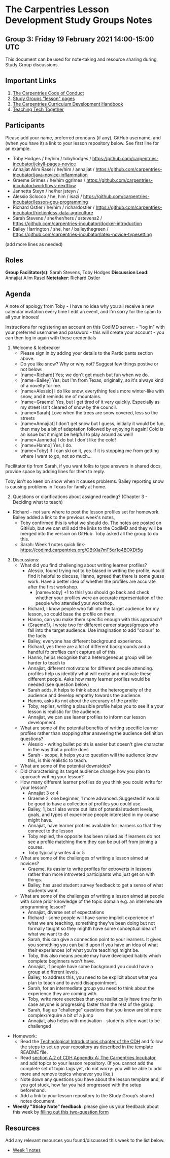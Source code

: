 # The Carpentries Lesson Development Study Groups Notes

## Group 3: Friday 19 February 2021 14:00-15:00 UTC

This document can be used for note-taking and resource sharing during Study Group discussions.

## Important Links

1. [The Carpentries Code of Conduct](https://docs.carpentries.org/topic_folders/policies/code-of-conduct.html)
1. [Study Groups "lesson" pages](https://carpentries-incubator.github.io/study-groups/index.html)
1. [The Carpentries Curriculum Development Handbook](https://cdh.carpentries.org)
1. [Teaching Tech Together](https://teachtogether.tech/)

## Participants

Please add your name, preferred pronouns (if any), GitHub username, and (when you have it) a link to your lesson repository below. See first line for an example.

- Toby Hodges / he/him / tobyhodges / https://github.com/carpentries-incubator/jekyll-pages-novice
- Annajiat Alim Rasel / he/him / annajiat / https://github.com/carpentries-incubator/java-novice-inflammation
- Graeme Grimes / he/him ggrimes / https://github.com/carpentries-incubator/workflows-nextflow
- Jannetta Steyn / he/her jsteyn / 
- Alessio Sclocco / he, him / isazi / https://github.com/carpentries-incubator/lesson-gpu-programming
- Richard Ostler / he/him / richardostler / https://github.com/carpentries-incubator/frictionless-data-agriculture
- Sarah Stevens / she/her/hers / sstevens2 / https://github.com/carpentries-incubator/docker-introduction
- Bailey Harrington / she, her / baileythegreen / https://github.com/carpentries-incubator/latex-novice-typesetting

(add more lines as needed)

## Roles

**Group Facilitator(s)**: Sarah Stevens, Toby Hodges
**Discussion Lead**: Annajiat Alim Rasel
**Notetaker**: Richard Ostler

## Agenda

A note of apology from Toby - I have no idea why you all receive a new calendar invitation every time I edit an event, and I'm sorry for the spam to all your inboxes!

Instructions for registering an account on this CodiMD server:
    - "log in" with your preferred username and password - this will create your account
    - you can then log in again with these credentials

1. Welcome & Icebreaker 
    - Please sign in by adding your details to the Participants section above.
    - Do you like snow? Why or why not? Suggest few things postive or not below:
    - [name=Richard] Yes; we don't get much but fun when we do.
    - [name=Bailey] Yes; but I'm from Texas, originally, so it's always kind of a novelty for me.
    - [name=Alessio] I do like snow, everything feels more winter-like with snow, and it reminds me of mountains.
    - [name=Graeme] Yes, but I get tired of it very quickly. Especially as my street isn't cleared of snow by the council.
    - [name=Sarah] Love when the trees are snow covered, less so the streets
    - [name=Annajiat] I don't get snow but I guess, initially it would be fun, then may be a bit of adaptation followed by enjoying it again! Cold is an issue but it might be helpful to play around as well!
    - [name=Jannetta] I do but I don't like the cold!
    - [name=Hanno] Yes, I do. 
    - [name=Toby] if I can ski on it, yes. if it is stopping me from getting where I want to go, not so much...


    

Facilitator tip from Sarah, if you want folks to type answers in shared docs, provide space by adding lines for them to reply.

Toby isn't so keen on snow when it causes problems. Bailey reporting snow is causing problems in Texas for family at home.

2.  Questions or clarifications about assigned reading? (Chapter 3 - Deciding what to teach)
 -    Richard - not sure where to post the lesson profiles set for homework. Bailey added a link to the previous week's notes, 
         -    Toby confirmed this is what we should do. The notes are posted on GitHub, but we can still add the links to the CodiMD and they will be merged into the version on GitHub. Toby asked all the group to do this. 
         -   Sarah: Week 1 notes quick link- https://codimd.carpentries.org/OBtXla7mT5qr1o4BOXDt5g
   
    

3.  Discussions:
    - What did you find challenging about writing learner profiles?
        - Alessio, found trying not to be biased in writing the profile, would find it helpful to discuss, Hanno, agreed that there is some guess work. Have a better idea of whether the profiles are accurate after the first workshop. 
            - [name=toby] +1 to this! you should go back and check whether your profiles were an accurate representation of the people who attended your workshop.
        - Richard, I know people who fall into the target audience for my lesson, so could base the profile on them.
        - Hanno, can you make them specific enough with this approach?
        -  (Graeme?), I wrote two for different career stages/groups who fall into the target audience. Use imagination to add "colour" to the facts.
        - Bailey, everyone has different background experience.
        - Richard, yes there are a lot of different backgrounds and a handful fo profiles can't capture all of this.
        - Hanno, helps recognise that a heterogeneous group will be harder to teach to
        - Annajiat, different motivatons for different people attending. profiles help us identify what will excite and motivate these different people. Asks how many learner profiles would be needed (see question below)
        - Sarah adds, it helps to think about the heterogeneity of the audience and develop empathy towards the audience.
        - Hanno, asks its not about the accuracy of the profile
        - Toby, replies, writing a plausible profile helps you to see if a your lesson is realistic for the audience.
        - Annajiat, we can use leaner profiles to inform our lesson development. 
    - What are some of the potential benefits of writing specific learner profiles rather than stopping after answering the audience definition questions?
        - Alessio - writing bullet points is easier but doesn't give character in the way that a profile does
        - Sarah - scope, it helps you to question will the audience know this, is this realistic to teach.
    - What are some of the potential downsides?
    - Did characterising its target audience change how you plan to approach writing your lesson?
    - How many different learner profiles do you think you could write for your lesson?
        - Annajiat 3 or 4
        - Graeme 2, one beginner, 1 more advanced. Suggested it would be good to have a collection of profiles you could use.
        - Bailey, 1, but I also wrote out lists of potential student levels, goals, and types of experience people interested in my course might have.
        - Annajiat, have learner profiles available for learners so that they connect to the lesson
        - Toby replied, the opposite has been raised as if learners do not see a profile matching them they can be put off from joining a coures.
        - Toby typically writes 4 or 5
    - What are some of the challenges of writing a lesson aimed at novices?
        - Graeme, its easier to write profiles for extroverts in lessons rather than more introveted participants who just get on with things.
        - Bailey, has used student survey feedback to get a sense of what students want.
    - What are some of the challenges of writing a lesson aimed at people with some prior knowledge of the topic domain e.g. an intermediate programming lesson?
        - Annajiat, diverse set of expectations
        - Richard - some people will have some implicit experience of what we are teaching, something they've been doing but not formally taught so they mighth have some conceptual idea of what we want to do
        - Sarah, this can give a connection point to your learners. It gives you something you can build upon if you have an idea of what their experiences (of what you're teaching) might be.
        - Toby, this also means people may have developed habits which complete beginners won't have. 
        - Annajiat, if people have some background you could have a group at different levels.
        - Bailey, to address this, you need to be explicit about what you plan to teach and to avoid disappointment.
        - Sarah, for an intermediate group you need to think about the experience they are coming with.
        - Toby, write more exercises than you realistically have time for in case anyone is progressing faster than the rest of the group. 
        - Sarah, flag up "challenge" questions that you know are bit more complex/require a bit of a jump
        - Annajiat, also helps with motivation - students often want to be challenged 
    
- Homework:
  - Read the [Technological Introductions chapter of the CDH](https://cdh.carpentries.org/technological-introductions.html) and follow the steps to set up your repository as described in the template README file.
  - Read [section A.2 of CDH Appendix A: The Carpentries Incubator](https://cdh.carpentries.org/the-carpentries-incubator.html), and add topics to your lesson repository. (If you cannot add the complete set of topic tags yet, do not worry: you will be able to add more and remove topics whenever you like.)
  - Note down any questions you have about the lesson template and, if you got stuck, how far you had progressed with the setup beforehand.
  - Add a link to your lesson repository to the Study Group’s shared notes document.
- **Weekly "Sticky Note" feedback**: please give us your feedback about this week by [filling out this two-question form][sticky-notes-link]



## Resources
Add any relevant resources you found/discussed this week to the list below.

- [Week 1 notes][week-1-notes-link]


[week-1-notes-link]: https://codimd.carpentries.org/OBtXla7mT5qr1o4BOXDt5g
[sticky-notes-link]: https://forms.gle/CoNZyB1e5TQZKuZh8
